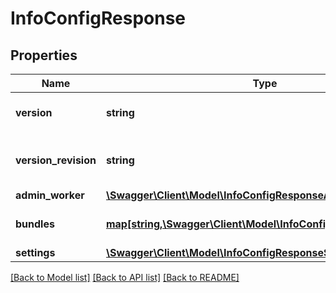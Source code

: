 # InfoConfigResponse

## Properties
Name | Type | Description | Notes
------------ | ------------- | ------------- | -------------
**version** | **string** | The Shopware version. | [optional] 
**version_revision** | **string** | The Shopware version revision. | [optional] 
**admin_worker** | [**\Swagger\Client\Model\InfoConfigResponseAdminWorker**](InfoConfigResponseAdminWorker.md) |  | [optional] 
**bundles** | [**map[string,\Swagger\Client\Model\InfoConfigResponseBundles]**](InfoConfigResponseBundles.md) | Asset files of active extensions | [optional] 
**settings** | [**\Swagger\Client\Model\InfoConfigResponseSettings**](InfoConfigResponseSettings.md) |  | [optional] 

[[Back to Model list]](../../README.md#documentation-for-models) [[Back to API list]](../../README.md#documentation-for-api-endpoints) [[Back to README]](../../README.md)

